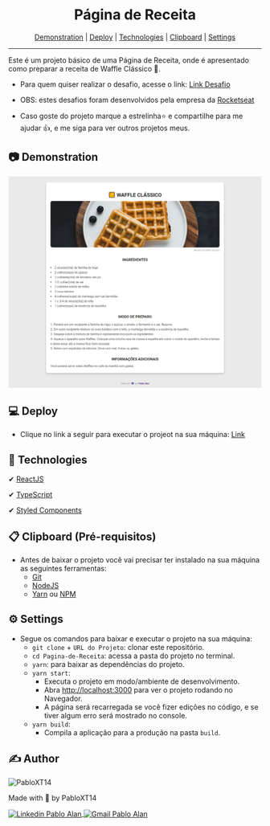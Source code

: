 <h1 align="center">Página de Receita</h1>

<p align="center">
 <a href="-demonstration">Demonstration</a> |
 <a href="#-deploy">Deploy</a> |
 <a href="#-technologies">Technologies</a> |
 <a href="#-clipboard-(pré-requisitos)">Clipboard</a> |
 <a href="#-settings">Settings</a>
</p>

---

Este é um projeto básico de uma Página de Receita, onde é apresentado como preparar a receita de Waffle Clássico 🧇.

* Para quem quiser realizar o desafio, acesse o link: <a target="_blank" href="https://efficient-sloth-d85.notion.site/Desafio-Piloto-P-gina-de-Receita-15acc6a34f744484a2e64a1f115bfbae">Link Desafio</a>

* OBS: estes desafios foram desenvolvidos pela empresa da <a target="_blank" href="https://www.rocketseat.com.br/">Rocketseat</a>

* Caso goste do projeto marque a estrelinha⭐ e compartilhe para me ajudar 👍, e me siga para ver outros projetos meus.

## 📷 Demonstration
<p align="center">
    <img alt="Página de Receita Preview" title="Página de Receita Preview" src="./github/Pagina-de-Receita-Preview.png" />
</p>


## 💻 Deploy
- Clique no link a seguir para executar o projeot na sua máquina: <a target="_blank" href="https://pagina-de-receita-three.vercel.app/">Link</a>


## 🚀 Technologies
✔ [ReactJS](https://reactjs.org/)
<br/>

✔ [TypeScript](https://www.typescriptlang.org/)
<br/>

✔ [Styled Components](https://styled-components.com/)
<br/>


## 📋 Clipboard (Pré-requisitos)
- Antes de baixar o projeto você vai precisar ter instalado na sua máquina as seguintes ferramentas:
    * [Git](https://git-scm.com)
    * [NodeJS](https://nodejs.org/en/)
    * [Yarn](https://yarnpkg.com/) ou [NPM](https://www.npmjs.com/)


## ⚙ Settings
- Segue os comandos para baixar e executar o projeto na sua máquina:
    * `git clone` + `URL do Projeto`: clonar este repositório.
    * `cd Pagina-de-Receita`: acessa a pasta do projeto no terminal.
    * `yarn`: para baixar as dependências do projeto.
    * `yarn start`: 
        - Executa o projeto em modo/ambiente de desenvolvimento.
        - Abra [http://localhost:3000](http://localhost:3000) para ver o projeto rodando no Navegador.
        - A página será recarregada se você fizer edições no código, e se tiver algum erro será mostrado no console.
    * `yarn build`: 
        - Compila a aplicação para a produção na pasta `build`.


## ✍ Author
<img alt="PabloXT14" title="PabloXT14" src="https://avatars.githubusercontent.com/u/71723595?s=400&u=f7a1ec0c2e1f7cd1acf79f61043dbc75b1079de6&v=4" width="100">
<p>
    Made with 💜 by PabloXT14
</p>
<p align="left">
    <a href="https://www.linkedin.com/in/pabloalan/" target="_blank">
        <img align="center" src="https://img.shields.io/badge/LinkedIn-%230077B5?style=for-the-badge&logo=linkedin&logoColor=white" alt="Linkedin Pablo Alan" />
    </a>
    <a href="mailto:pabloxt14@gmail.com" target="_blank">
        <img align="center" src="https://img.shields.io/badge/Gmail-FF0000?style=for-the-badge&logo=gmail&logoColor=white" alt="Gmail Pablo Alan" />
    </a>
</p>
